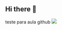 ## Hi there 👋
 teste para aula github
 <img src="{https://user-images.githubusercontent.com/25181517/192107856-aa92c8b1-b615-47c3-9141-ed0d29a90239.png}" />
